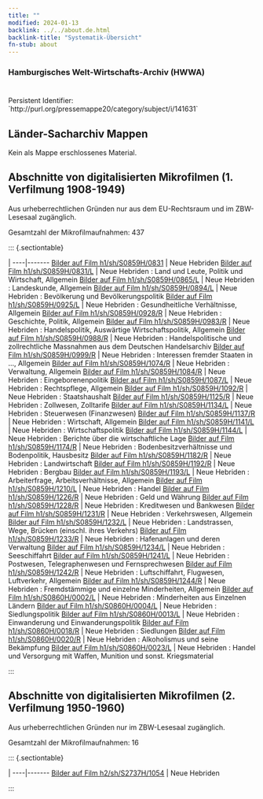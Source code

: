 ```yaml
---
title: ""
modified: 2024-01-13
backlink: ../../about.de.html
backlink-title: "Systematik-Übersicht"
fn-stub: about
---
```


### Hamburgisches Welt-Wirtschafts-Archiv (HWWA)

# 

<div class="hint">Persistent Identifier: `http://purl.org/pressemappe20/category/subject/i/141631`</div>







## Länder-Sacharchiv Mappen





Kein als Mappe erschlossenes Material.



<a id="filmsections" />

## Abschnitte von digitalisierten Mikrofilmen (1. Verfilmung 1908-1949)

<p>Aus urheberrechtlichen Gründen nur aus dem EU-Rechtsraum und im ZBW-Lesesaal zugänglich.</p>


<p>Gesamtzahl der Mikrofilmaufnahmen: 437</p>





::: {.sectiontable}

 | 
----|-------
<a class="btn" href="https://pm20.zbw.eu/film/h1/sh/S0859H/0831" rel="nofollow">Bilder auf Film h1/sh/S0859H/0831</a> | Neue Hebriden
<a class="btn" href="https://pm20.zbw.eu/film/h1/sh/S0859H/0831/L" rel="nofollow">Bilder auf Film h1/sh/S0859H/0831/L</a> | Neue Hebriden : Land und Leute, Politik und Wirtschaft, Allgemein
<a class="btn" href="https://pm20.zbw.eu/film/h1/sh/S0859H/0865/L" rel="nofollow">Bilder auf Film h1/sh/S0859H/0865/L</a> | Neue Hebriden : Landeskunde, Allgemein
<a class="btn" href="https://pm20.zbw.eu/film/h1/sh/S0859H/0894/L" rel="nofollow">Bilder auf Film h1/sh/S0859H/0894/L</a> | Neue Hebriden : Bevölkerung und Bevölkerungspolitik
<a class="btn" href="https://pm20.zbw.eu/film/h1/sh/S0859H/0925/L" rel="nofollow">Bilder auf Film h1/sh/S0859H/0925/L</a> | Neue Hebriden : Gesundheitliche Verhältnisse, Allgemein
<a class="btn" href="https://pm20.zbw.eu/film/h1/sh/S0859H/0928/R" rel="nofollow">Bilder auf Film h1/sh/S0859H/0928/R</a> | Neue Hebriden : Geschichte, Politik, Allgemein
<a class="btn" href="https://pm20.zbw.eu/film/h1/sh/S0859H/0983/R" rel="nofollow">Bilder auf Film h1/sh/S0859H/0983/R</a> | Neue Hebriden : Handelspolitik, Auswärtige Wirtschaftspolitik, Allgemein
<a class="btn" href="https://pm20.zbw.eu/film/h1/sh/S0859H/0988/R" rel="nofollow">Bilder auf Film h1/sh/S0859H/0988/R</a> | Neue Hebriden : Handelspolitische und zollrechtliche Massnahmen aus dem Deutschen Handelsarchiv
<a class="btn" href="https://pm20.zbw.eu/film/h1/sh/S0859H/0999/R" rel="nofollow">Bilder auf Film h1/sh/S0859H/0999/R</a> | Neue Hebriden : Interessen fremder Staaten in ..., Allgemein
<a class="btn" href="https://pm20.zbw.eu/film/h1/sh/S0859H/1074/R" rel="nofollow">Bilder auf Film h1/sh/S0859H/1074/R</a> | Neue Hebriden : Verwaltung, Allgemein
<a class="btn" href="https://pm20.zbw.eu/film/h1/sh/S0859H/1084/R" rel="nofollow">Bilder auf Film h1/sh/S0859H/1084/R</a> | Neue Hebriden : Eingeborenenpolitik
<a class="btn" href="https://pm20.zbw.eu/film/h1/sh/S0859H/1087/L" rel="nofollow">Bilder auf Film h1/sh/S0859H/1087/L</a> | Neue Hebriden : Rechtspflege, Allgemein
<a class="btn" href="https://pm20.zbw.eu/film/h1/sh/S0859H/1092/R" rel="nofollow">Bilder auf Film h1/sh/S0859H/1092/R</a> | Neue Hebriden : Staatshaushalt
<a class="btn" href="https://pm20.zbw.eu/film/h1/sh/S0859H/1125/R" rel="nofollow">Bilder auf Film h1/sh/S0859H/1125/R</a> | Neue Hebriden : Zollwesen, Zolltarife
<a class="btn" href="https://pm20.zbw.eu/film/h1/sh/S0859H/1134/L" rel="nofollow">Bilder auf Film h1/sh/S0859H/1134/L</a> | Neue Hebriden : Steuerwesen (Finanzwesen)
<a class="btn" href="https://pm20.zbw.eu/film/h1/sh/S0859H/1137/R" rel="nofollow">Bilder auf Film h1/sh/S0859H/1137/R</a> | Neue Hebriden : Wirtschaft, Allgemein
<a class="btn" href="https://pm20.zbw.eu/film/h1/sh/S0859H/1141/L" rel="nofollow">Bilder auf Film h1/sh/S0859H/1141/L</a> | Neue Hebriden : Wirtschaftspolitik
<a class="btn" href="https://pm20.zbw.eu/film/h1/sh/S0859H/1144/L" rel="nofollow">Bilder auf Film h1/sh/S0859H/1144/L</a> | Neue Hebriden : Berichte über die wirtschaftliche Lage
<a class="btn" href="https://pm20.zbw.eu/film/h1/sh/S0859H/1174/R" rel="nofollow">Bilder auf Film h1/sh/S0859H/1174/R</a> | Neue Hebriden : Bodenbesitzverhältnisse und Bodenpolitik, Hausbesitz
<a class="btn" href="https://pm20.zbw.eu/film/h1/sh/S0859H/1182/R" rel="nofollow">Bilder auf Film h1/sh/S0859H/1182/R</a> | Neue Hebriden : Landwirtschaft
<a class="btn" href="https://pm20.zbw.eu/film/h1/sh/S0859H/1192/R" rel="nofollow">Bilder auf Film h1/sh/S0859H/1192/R</a> | Neue Hebriden : Bergbau
<a class="btn" href="https://pm20.zbw.eu/film/h1/sh/S0859H/1193/L" rel="nofollow">Bilder auf Film h1/sh/S0859H/1193/L</a> | Neue Hebriden : Arbeiterfrage, Arbeitsverhältnisse, Allgemein
<a class="btn" href="https://pm20.zbw.eu/film/h1/sh/S0859H/1210/L" rel="nofollow">Bilder auf Film h1/sh/S0859H/1210/L</a> | Neue Hebriden : Handel
<a class="btn" href="https://pm20.zbw.eu/film/h1/sh/S0859H/1226/R" rel="nofollow">Bilder auf Film h1/sh/S0859H/1226/R</a> | Neue Hebriden : Geld und Währung
<a class="btn" href="https://pm20.zbw.eu/film/h1/sh/S0859H/1228/R" rel="nofollow">Bilder auf Film h1/sh/S0859H/1228/R</a> | Neue Hebriden : Kreditwesen und Bankwesen
<a class="btn" href="https://pm20.zbw.eu/film/h1/sh/S0859H/1231/R" rel="nofollow">Bilder auf Film h1/sh/S0859H/1231/R</a> | Neue Hebriden : Verkehrswesen, Allgemein
<a class="btn" href="https://pm20.zbw.eu/film/h1/sh/S0859H/1232/L" rel="nofollow">Bilder auf Film h1/sh/S0859H/1232/L</a> | Neue Hebriden : Landstrassen, Wege, Brücken (einschl. ihres Verkehrs)
<a class="btn" href="https://pm20.zbw.eu/film/h1/sh/S0859H/1233/R" rel="nofollow">Bilder auf Film h1/sh/S0859H/1233/R</a> | Neue Hebriden : Hafenanlagen und deren Verwaltung
<a class="btn" href="https://pm20.zbw.eu/film/h1/sh/S0859H/1234/L" rel="nofollow">Bilder auf Film h1/sh/S0859H/1234/L</a> | Neue Hebriden : Seeschiffahrt
<a class="btn" href="https://pm20.zbw.eu/film/h1/sh/S0859H/1241/L" rel="nofollow">Bilder auf Film h1/sh/S0859H/1241/L</a> | Neue Hebriden : Postwesen, Telegraphenwesen und Fernsprechwesen
<a class="btn" href="https://pm20.zbw.eu/film/h1/sh/S0859H/1242/R" rel="nofollow">Bilder auf Film h1/sh/S0859H/1242/R</a> | Neue Hebriden : Luftschiffahrt, Flugwesen, Luftverkehr, Allgemein
<a class="btn" href="https://pm20.zbw.eu/film/h1/sh/S0859H/1244/R" rel="nofollow">Bilder auf Film h1/sh/S0859H/1244/R</a> | Neue Hebriden : Fremdstämmige und einzelne Minderheiten, Allgemein
<a class="btn" href="https://pm20.zbw.eu/film/h1/sh/S0860H/0002/L" rel="nofollow">Bilder auf Film h1/sh/S0860H/0002/L</a> | Neue Hebriden : Minderheiten aus Einzelnen Ländern
<a class="btn" href="https://pm20.zbw.eu/film/h1/sh/S0860H/0004/L" rel="nofollow">Bilder auf Film h1/sh/S0860H/0004/L</a> | Neue Hebriden : Siedlungspolitik
<a class="btn" href="https://pm20.zbw.eu/film/h1/sh/S0860H/0013/L" rel="nofollow">Bilder auf Film h1/sh/S0860H/0013/L</a> | Neue Hebriden : Einwanderung und Einwanderungspolitik
<a class="btn" href="https://pm20.zbw.eu/film/h1/sh/S0860H/0018/R" rel="nofollow">Bilder auf Film h1/sh/S0860H/0018/R</a> | Neue Hebriden : Siedlungen
<a class="btn" href="https://pm20.zbw.eu/film/h1/sh/S0860H/0020/R" rel="nofollow">Bilder auf Film h1/sh/S0860H/0020/R</a> | Neue Hebriden : Alkoholismus und seine Bekämpfung
<a class="btn" href="https://pm20.zbw.eu/film/h1/sh/S0860H/0023/L" rel="nofollow">Bilder auf Film h1/sh/S0860H/0023/L</a> | Neue Hebriden : Handel und Versorgung mit Waffen, Munition und sonst. Kriegsmaterial


:::




## Abschnitte von digitalisierten Mikrofilmen (2. Verfilmung 1950-1960)

<p>Aus urheberrechtlichen Gründen nur im ZBW-Lesesaal zugänglich.</p>


<p>Gesamtzahl der Mikrofilmaufnahmen: 16</p>





::: {.sectiontable}

 | 
----|-------
<a class="btn" href="https://pm20.zbw.eu/film/h2/sh/S2737H/1054" rel="nofollow">Bilder auf Film h2/sh/S2737H/1054</a> | Neue Hebriden


:::
















